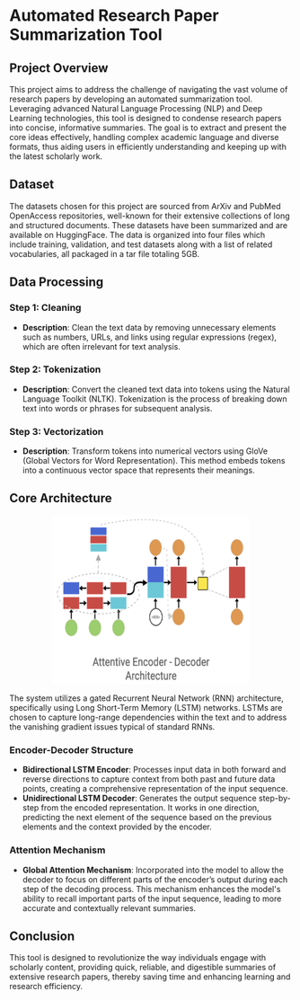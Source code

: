 # Automated Research Paper Summarization Tool

## Project Overview

This project aims to address the challenge of navigating the vast volume of research papers by developing an automated summarization tool. Leveraging advanced Natural Language Processing (NLP) and Deep Learning technologies, this tool is designed to condense research papers into concise, informative summaries. The goal is to extract and present the core ideas effectively, handling complex academic language and diverse formats, thus aiding users in efficiently understanding and keeping up with the latest scholarly work.

## Dataset

The datasets chosen for this project are sourced from ArXiv and PubMed OpenAccess repositories, well-known for their extensive collections of long and structured documents. These datasets have been summarized and are available on HuggingFace. The data is organized into four files which include training, validation, and test datasets along with a list of related vocabularies, all packaged in a tar file totaling 5GB.

## Data Processing

### Step 1: Cleaning
- **Description**: Clean the text data by removing unnecessary elements such as numbers, URLs, and links using regular expressions (regex), which are often irrelevant for text analysis.

### Step 2: Tokenization
- **Description**: Convert the cleaned text data into tokens using the Natural Language Toolkit (NLTK). Tokenization is the process of breaking down text into words or phrases for subsequent analysis.

### Step 3: Vectorization
- **Description**: Transform tokens into numerical vectors using GloVe (Global Vectors for Word Representation). This method embeds tokens into a continuous vector space that represents their meanings.

## Core Architecture
<p align="center">
  <img src="Static/ModelArchitecture.png" alt="Project Logo" width="350" height="300" />
</p>


The system utilizes a gated Recurrent Neural Network (RNN) architecture, specifically using Long Short-Term Memory (LSTM) networks. LSTMs are chosen to capture long-range dependencies within the text and to address the vanishing gradient issues typical of standard RNNs.

### Encoder-Decoder Structure

- **Bidirectional LSTM Encoder**: Processes input data in both forward and reverse directions to capture context from both past and future data points, creating a comprehensive representation of the input sequence.
- **Unidirectional LSTM Decoder**: Generates the output sequence step-by-step from the encoded representation. It works in one direction, predicting the next element of the sequence based on the previous elements and the context provided by the encoder.

### Attention Mechanism

- **Global Attention Mechanism**: Incorporated into the model to allow the decoder to focus on different parts of the encoder’s output during each step of the decoding process. This mechanism enhances the model's ability to recall important parts of the input sequence, leading to more accurate and contextually relevant summaries.

## Conclusion

This tool is designed to revolutionize the way individuals engage with scholarly content, providing quick, reliable, and digestible summaries of extensive research papers, thereby saving time and enhancing learning and research efficiency.

